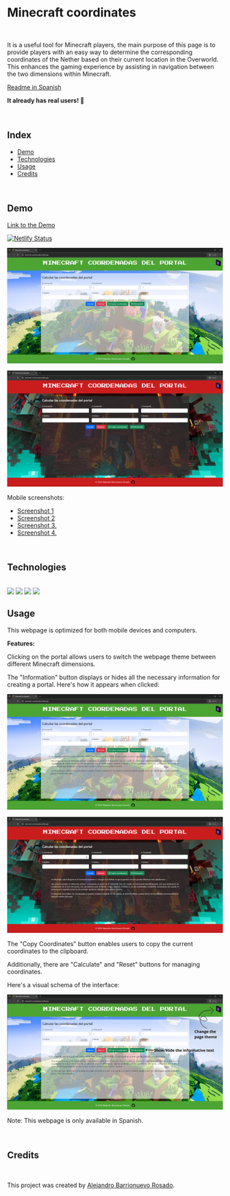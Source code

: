 # Minecraft coordinates

<br>

It is a useful tool for Minecraft players, the main purpose of this page is to provide players with an easy way to determine the corresponding coordinates of the Nether based on their current location in the Overworld. This enhances the gaming experience by assisting in navigation between the two dimensions within Minecraft.

[Readme in Spanish](/README.md)

**It already has real users! 🎉**

<br>

## Index

- [Demo](#demo)
- [Technologies](#technologies)
- [Usage](#usage)
- [Credits](#credits)

<br>

## Demo

[Link to the Demo](https://minecraft-coordenadas.netlify.app/)

[![Netlify Status](https://api.netlify.com/api/v1/badges/1f9f9cda-e3e9-4f10-9be7-7ef46f51d2b0/deploy-status)](https://app.netlify.com/sites/minecraft-coordenadas/deploys)

![Screenshot](/img/captura_pc.png)

![Screenshot](/img/captura_pc_nether.png)

Mobile screenshots:

- [Screenshot 1](/img/captura_movil1.jpg)
- [Screenshot 2](/img/captura_movil2.jpg)
- [Screenshot 3.](/img/captura_movil3.jpg)
- [Screenshot 4.](/img/captura_movil4.jpg)

<br>

## Technologies

<br>
<img src="https://img.shields.io/badge/HTML5-E34F26?style=for-the-badge&logo=html5&logoColor=white">
<img src="https://img.shields.io/badge/CSS3-1572B6?style=for-the-badge&logo=css3&logoColor=white"> 
<img src="https://img.shields.io/badge/JavaScript-323330?style=for-the-badge&logo=javascript&logoColor=F7DF1E"> 
<img src="https://img.shields.io/badge/bootstrap-%238511FA.svg?style=for-the-badge&logo=bootstrap&logoColor=white"> 

<br>


## Usage

This webpage is optimized for both mobile devices and computers.

**Features:**

Clicking on the portal allows users to switch the webpage theme between different Minecraft dimensions.

The "Information" button displays or hides all the necessary information for creating a portal. Here's how it appears when clicked:

![Button info](/img/captura_pc_info.png)

![Button info](/img/captura_pc_nether_info.png)

The "Copy Coordinates" button enables users to copy the current coordinates to the clipboard.

Additionally, there are "Calculate" and "Reset" buttons for managing coordinates.

Here's a visual schema of the interface:

![Info](/img/infoEN.png)

Note: This webpage is only available in Spanish.

<br>


## Credits

<br>

This project was created by [Alejandro Barrionuevo Rosado](https://github.com/Alejandro-BR).
